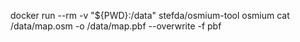 docker run --rm -v "${PWD}:/data" stefda/osmium-tool     osmium cat /data/map.osm -o /data/map.pbf --overwrite -f pbf

